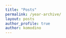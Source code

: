 ```yaml
---
title: "Posts"
permalink: /year-archive/
layout: posts
author_profile: true
author: komodino
---
```

